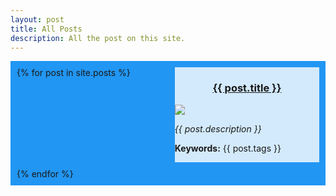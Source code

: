 ```yaml
---
layout: post
title: All Posts
description: All the post on this site.
---
```

<div class="grid-post-all">
  {% for post in site.posts %}
  <div>
    <h3><a href="{{ post.url }}">{{ post.title }}</a></h3>
      <img src="{{ post.featuredimage }}" />
      <p><i>{{ post.description }}</i></p>
      <p><b>Keywords:</b> {{ post.tags }}</p>
  </div>
  {% endfor %}
</div>

<style>
.grid-post-all {
  display: grid;
  grid-template-columns: auto auto;
  gap: 10px;
  background-color: #2196F3;
  padding: 10px;
  text-align: justify;
}

.grid-post-all > div {
  background-color: rgba(255, 255, 255, 0.8);
}

.grid-post-all > div > img {
  max-width: 100%;
  text-align: center;
}

.grid-post-all > div > h1,h2,h3 {
  text-align: center;
}
</style>